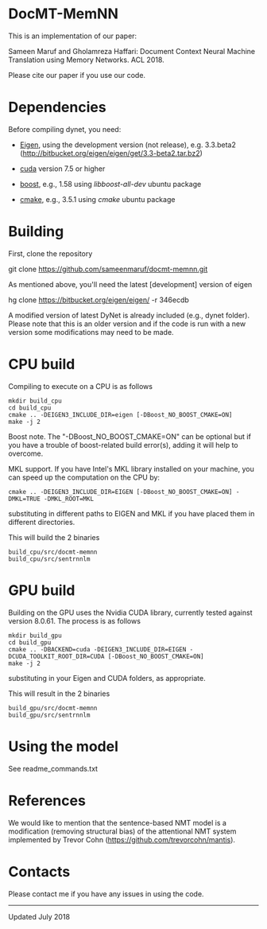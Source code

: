 # DocMT-MemNN

This is an implementation of our paper:

Sameen Maruf and Gholamreza Haffari: Document Context Neural Machine Translation using Memory Networks. ACL 2018.

Please cite our paper if you use our code.

# Dependencies

Before compiling dynet, you need:

 * [Eigen](https://bitbucket.org/eigen/eigen), using the development version (not release), e.g. 3.3.beta2 (http://bitbucket.org/eigen/eigen/get/3.3-beta2.tar.bz2)

 * [cuda](https://developer.nvidia.com/cuda-toolkit) version 7.5 or higher

 * [boost](http://www.boost.org/), e.g., 1.58 using *libboost-all-dev* ubuntu package

 * [cmake](https://cmake.org/), e.g., 3.5.1 using *cmake* ubuntu package

# Building

First, clone the repository

git clone https://github.com/sameenmaruf/docmt-memnn.git

As mentioned above, you'll need the latest [development] version of eigen

hg clone https://bitbucket.org/eigen/eigen/ -r 346ecdb

A modified version of latest DyNet is already included (e.g., dynet folder). Please note that this is an older version and if the code is run with a new version some modifications may need to be made.

# CPU build

Compiling to execute on a CPU is as follows

    mkdir build_cpu
    cd build_cpu
    cmake .. -DEIGEN3_INCLUDE_DIR=eigen [-DBoost_NO_BOOST_CMAKE=ON]
    make -j 2

Boost note. The "-DBoost_NO_BOOST_CMAKE=ON" can be optional but if you have a trouble of boost-related build error(s), adding it will help to overcome. 

MKL support. If you have Intel's MKL library installed on your machine, you can speed up the computation on the CPU by:

    cmake .. -DEIGEN3_INCLUDE_DIR=EIGEN [-DBoost_NO_BOOST_CMAKE=ON] -DMKL=TRUE -DMKL_ROOT=MKL

substituting in different paths to EIGEN and MKL if you have placed them in different directories. 

This will build the 2 binaries
    
    build_cpu/src/docmt-memnn
    build_cpu/src/sentrnnlm

# GPU build

Building on the GPU uses the Nvidia CUDA library, currently tested against version 8.0.61.
The process is as follows

    mkdir build_gpu
    cd build_gpu
    cmake .. -DBACKEND=cuda -DEIGEN3_INCLUDE_DIR=EIGEN -DCUDA_TOOLKIT_ROOT_DIR=CUDA [-DBoost_NO_BOOST_CMAKE=ON]
    make -j 2

substituting in your Eigen and CUDA folders, as appropriate.

This will result in the 2 binaries

    build_gpu/src/docmt-memnn
    build_gpu/src/sentrnnlm

# Using the model

See readme_commands.txt

# References

We would like to mention that the sentence-based NMT model is a modification (removing structural bias) of the attentional NMT system implemented by Trevor Cohn (https://github.com/trevorcohn/mantis). 

# Contacts

Please contact me if you have any issues in using the code.

---
Updated July 2018
